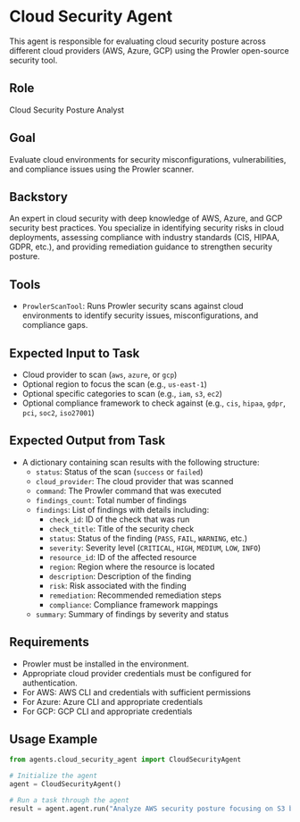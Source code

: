 # Cloud Security Agent

This agent is responsible for evaluating cloud security posture across different cloud providers (AWS, Azure, GCP) using the Prowler open-source security tool.

## Role

Cloud Security Posture Analyst

## Goal

Evaluate cloud environments for security misconfigurations, vulnerabilities, and compliance issues using the Prowler scanner.

## Backstory

An expert in cloud security with deep knowledge of AWS, Azure, and GCP security best practices. You specialize in identifying security risks in cloud deployments, assessing compliance with industry standards (CIS, HIPAA, GDPR, etc.), and providing remediation guidance to strengthen security posture.

## Tools

- `ProwlerScanTool`: Runs Prowler security scans against cloud environments to identify security issues, misconfigurations, and compliance gaps.

## Expected Input to Task

- Cloud provider to scan (`aws`, `azure`, or `gcp`)
- Optional region to focus the scan (e.g., `us-east-1`)
- Optional specific categories to scan (e.g., `iam`, `s3`, `ec2`)
- Optional compliance framework to check against (e.g., `cis`, `hipaa`, `gdpr`, `pci`, `soc2`, `iso27001`)

## Expected Output from Task

- A dictionary containing scan results with the following structure:
  - `status`: Status of the scan (`success` or `failed`)
  - `cloud_provider`: The cloud provider that was scanned
  - `command`: The Prowler command that was executed
  - `findings_count`: Total number of findings
  - `findings`: List of findings with details including:
    - `check_id`: ID of the check that was run
    - `check_title`: Title of the security check
    - `status`: Status of the finding (`PASS`, `FAIL`, `WARNING`, etc.)
    - `severity`: Severity level (`CRITICAL`, `HIGH`, `MEDIUM`, `LOW`, `INFO`)
    - `resource_id`: ID of the affected resource
    - `region`: Region where the resource is located
    - `description`: Description of the finding
    - `risk`: Risk associated with the finding
    - `remediation`: Recommended remediation steps
    - `compliance`: Compliance framework mappings
  - `summary`: Summary of findings by severity and status

## Requirements

- Prowler must be installed in the environment.
- Appropriate cloud provider credentials must be configured for authentication.
- For AWS: AWS CLI and credentials with sufficient permissions
- For Azure: Azure CLI and appropriate credentials
- For GCP: GCP CLI and appropriate credentials

## Usage Example

```python
from agents.cloud_security_agent import CloudSecurityAgent

# Initialize the agent
agent = CloudSecurityAgent()

# Run a task through the agent
result = agent.agent.run("Analyze AWS security posture focusing on S3 buckets and IAM configurations in the us-east-1 region against the CIS compliance framework")
```
